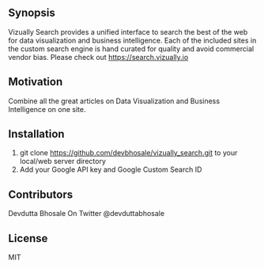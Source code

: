 ## Synopsis

Vizually Search provides a unified interface to search the best of the web for data visualization and business intelligence. Each of the included sites in the custom search engine is hand curated for quality and avoid commercial vendor bias. 
Please check out https://search.vizually.io

## Motivation

Combine all the great articles on Data Visualization and Business Intelligence on one site.

## Installation

1. git clone https://github.com/devbhosale/vizually_search.git to your local/web server directory
2. Add your Google API key and Google Custom Search ID 


## Contributors

Devdutta Bhosale On Twitter @devduttabhosale

## License

MIT
